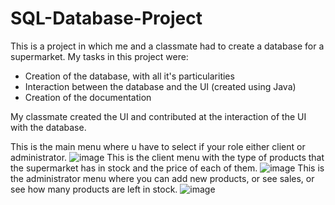 # SQL-Database-Project

This is a project in which me and a classmate had to create a database for a supermarket.
My tasks in this project were:
- Creation of the database, with all it's particularities
- Interaction between the database and the UI (created using Java)
- Creation of the documentation

My classmate created the UI and contributed at the interaction of the UI with the database.

This is the main menu where u have to select if your role either client or administrator.
![image](https://github.com/rosucosm1n/Database-Project-SQL/assets/147131218/39cc4216-4eef-4ef9-8e2a-1afdde8aa3ec)
This is the client menu with the type of products that the supermarket has in stock and the price of each of them.
![image](https://github.com/rosucosm1n/Database-Project-SQL/assets/147131218/dce82b9b-239c-4d4d-956e-f193162a5ab9)
This is the administrator menu where you can add new products, or see sales, or see how many products are left in stock.
![image](https://github.com/rosucosm1n/Database-Project-SQL/assets/147131218/00bb8421-015e-4e95-a863-02bfcfe3435e)

